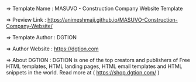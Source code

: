   =>  Template Name    : MASUVO - Construction Company Website Template

  =>  Preview Link    : https://animeshmaji.github.io/MASUVO-Construction-Company-Website/

  =>  Template Author  : DGTION

  =>  Author Website   : https://dgtion.com

  =>  About DGTION : DGTION is one of the top creators and publishers of Free HTML templates, HTML landing pages, HTML email templates and HTML snippets in the world. Read more at ( https://shop.dgtion.com/ )
